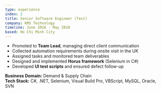 ```yaml
---
type: experience
index: 2
title: Senior Software Engineer (Test)
company: KMS Technology
timeline: June 2016 - May 2018
based: Ho Chi Minh City
---
```


- Promoted to **Team Lead**, managing direct client communication
- Collected automation requirements during onsite visit in the UK
- Assigned tasks and monitored team deliverables
- Designed and implemented **Horus framework** (Selenium in C#)
- Developed **UI test scripts** and ensured defect follow-up

**Business Domain:** Demand & Supply Chain  
**Tech Stack:** C#, .NET, Selenium, Visual Build Pro, VBScript, MySQL, Oracle, SVN

